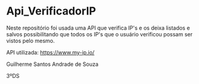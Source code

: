 # Api_VerificadorIP
Neste repositório foi usada uma API que verifica IP's e os deixa listados e salvos possibilitando que todos os IP's que o usuário verificou possam ser vistos pelo mesmo.

API utilizada: https://www.my-ip.io/

Guilherme Santos Andrade de Souza

3ºDS
